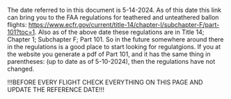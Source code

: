 The date referred to in this document is 5-14-2024. 
As of this date this link can bring you to the FAA regulations for teathered and unteathered ballon flights: https://www.ecfr.gov/current/title-14/chapter-I/subchapter-F/part-101?toc=1. 
Also as of the above date these regulations are in Title 14; Chapter 1; Subchapter F; Part 101. So in the future somewhere around there in the regulations is a good place to start looking for regulatgions. 
If you at the website you generate a pdf of Part 101, and it has the same thing in parentheses: (up to date as of 5-10-2024), then the regulations have not changed. 


!!!BEFORE EVERY FLIGHT CHECK EVERYTHING ON THIS PAGE AND UPDATE THE REFERENCE DATE!!!
